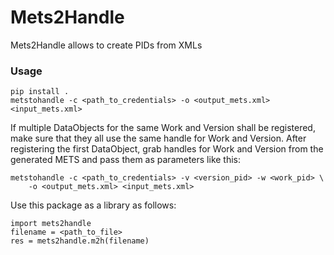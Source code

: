 # Mets2Handle 

Mets2Handle allows to create PIDs from XMLs

### Usage

```
pip install .
metstohandle -c <path_to_credentials> -o <output_mets.xml> <input_mets.xml>
```

If multiple DataObjects for the same Work and Version shall be
registered, make sure that they all use the same handle for Work and
Version. After registering the first DataObject, grab handles for Work
and Version from the generated METS and pass them as parameters like
this:

```
metstohandle -c <path_to_credentials> -v <version_pid> -w <work_pid> \
    -o <output_mets.xml> <input_mets.xml>
```

Use this package as a library as follows:

```
import mets2handle
filename = <path_to_file>
res = mets2handle.m2h(filename)
```
